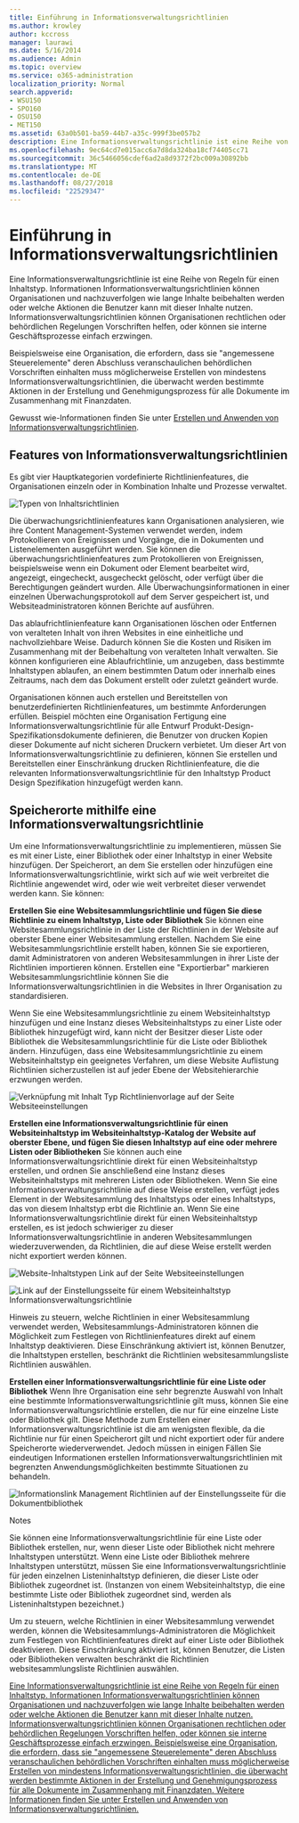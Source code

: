 ```yaml
---
title: Einführung in Informationsverwaltungsrichtlinien
ms.author: krowley
author: kccross
manager: laurawi
ms.date: 5/16/2014
ms.audience: Admin
ms.topic: overview
ms.service: o365-administration
localization_priority: Normal
search.appverid:
- WSU150
- SPO160
- OSU150
- MET150
ms.assetid: 63a0b501-ba59-44b7-a35c-999f3be057b2
description: Eine Informationsverwaltungsrichtlinie ist eine Reihe von Regeln für einen Inhaltstyp. Informationen Informationsverwaltungsrichtlinien können Organisationen und nachzuverfolgen wie lange Inhalte beibehalten werden oder welche Aktionen die Benutzer kann mit dieser Inhalte nutzen. Informationsverwaltungsrichtlinien können Organisationen rechtlichen oder behördlichen Regelungen Vorschriften helfen, oder können sie interne Geschäftsprozesse einfach erzwingen.
ms.openlocfilehash: 9ec64cd7e015acc6a7d8da324ba18cf74405cc71
ms.sourcegitcommit: 36c5466056cdef6ad2a8d9372f2bc009a30892bb
ms.translationtype: MT
ms.contentlocale: de-DE
ms.lasthandoff: 08/27/2018
ms.locfileid: "22529347"
---
```

# <a name="introduction-to-information-management-policies"></a>Einführung in Informationsverwaltungsrichtlinien

Eine Informationsverwaltungsrichtlinie ist eine Reihe von Regeln für einen Inhaltstyp. Informationen Informationsverwaltungsrichtlinien können Organisationen und nachzuverfolgen wie lange Inhalte beibehalten werden oder welche Aktionen die Benutzer kann mit dieser Inhalte nutzen. Informationsverwaltungsrichtlinien können Organisationen rechtlichen oder behördlichen Regelungen Vorschriften helfen, oder können sie interne Geschäftsprozesse einfach erzwingen. 
  
Beispielsweise eine Organisation, die erfordern, dass sie "angemessene Steuerelemente" deren Abschluss veranschaulichen behördlichen Vorschriften einhalten muss möglicherweise Erstellen von mindestens Informationsverwaltungsrichtlinien, die überwacht werden bestimmte Aktionen in der Erstellung und Genehmigungsprozess für alle Dokumente im Zusammenhang mit Finanzdaten.
  
Gewusst wie-Informationen finden Sie unter [Erstellen und Anwenden von Informationsverwaltungsrichtlinien](create-info-mgmt-policies.md).
  
## <a name="features-of-information-management-policies"></a>Features von Informationsverwaltungsrichtlinien
<a name="__top"> </a>

Es gibt vier Hauptkategorien vordefinierte Richtlinienfeatures, die Organisationen einzeln oder in Kombination Inhalte und Prozesse verwaltet. 
  
![Typen von Inhaltsrichtlinien](media/19fcb8a3-974b-40d3-a13f-b76088d122f8.png)
  
Die überwachungsrichtlinienfeatures kann Organisationen analysieren, wie ihre Content Management-Systemen verwendet werden, indem Protokollieren von Ereignissen und Vorgänge, die in Dokumenten und Listenelementen ausgeführt werden. Sie können die überwachungsrichtlinienfeatures zum Protokollieren von Ereignissen, beispielsweise wenn ein Dokument oder Element bearbeitet wird, angezeigt, eingecheckt, ausgecheckt gelöscht, oder verfügt über die Berechtigungen geändert wurden. Alle Überwachungsinformationen in einer einzelnen Überwachungsprotokoll auf dem Server gespeichert ist, und Websiteadministratoren können Berichte auf ausführen. 
  
Das ablaufrichtlinienfeature kann Organisationen löschen oder Entfernen von veralteten Inhalt von ihren Websites in eine einheitliche und nachvollziehbare Weise. Dadurch können Sie die Kosten und Risiken im Zusammenhang mit der Beibehaltung von veralteten Inhalt verwalten. Sie können konfigurieren eine Ablaufrichtlinie, um anzugeben, dass bestimmte Inhaltstypen ablaufen, an einem bestimmten Datum oder innerhalb eines Zeitraums, nach dem das Dokument erstellt oder zuletzt geändert wurde.
  
Organisationen können auch erstellen und Bereitstellen von benutzerdefinierten Richtlinienfeatures, um bestimmte Anforderungen erfüllen. Beispiel möchten eine Organisation Fertigung eine Informationsverwaltungsrichtlinie für alle Entwurf Produkt-Design-Spezifikationsdokumente definieren, die Benutzer von drucken Kopien dieser Dokumente auf nicht sicheren Druckern verbietet. Um dieser Art von Informationsverwaltungsrichtlinie zu definieren, können Sie erstellen und Bereitstellen einer Einschränkung drucken Richtlinienfeature, die die relevanten Informationsverwaltungsrichtlinie für den Inhaltstyp Product Design Spezifikation hinzugefügt werden kann.
  
## <a name="locations-to-use-an-information-management-policy"></a>Speicherorte mithilfe eine Informationsverwaltungsrichtlinie
<a name="__toc340213528"> </a>

Um eine Informationsverwaltungsrichtlinie zu implementieren, müssen Sie es mit einer Liste, einer Bibliothek oder einer Inhaltstyp in einer Website hinzufügen. Der Speicherort, an dem Sie erstellen oder hinzufügen eine Informationsverwaltungsrichtlinie, wirkt sich auf wie weit verbreitet die Richtlinie angewendet wird, oder wie weit verbreitet dieser verwendet werden kann. Sie können:
  
 **Erstellen Sie eine Websitesammlungsrichtlinie und fügen Sie diese Richtlinie zu einem Inhaltstyp, Liste oder Bibliothek** Sie können eine Websitesammlungsrichtlinie in der Liste der Richtlinien in der Website auf oberster Ebene einer Websitesammlung erstellen. Nachdem Sie eine Websitesammlungsrichtlinie erstellt haben, können Sie sie exportieren, damit Administratoren von anderen Websitesammlungen in ihrer Liste der Richtlinien importieren können. Erstellen eine "Exportierbar" markieren Websitesammlungsrichtlinie können Sie die Informationsverwaltungsrichtlinien in die Websites in Ihrer Organisation zu standardisieren. 
  
Wenn Sie eine Websitesammlungsrichtlinie zu einem Websiteinhaltstyp hinzufügen und eine Instanz dieses Websiteinhaltstyps zu einer Liste oder Bibliothek hinzugefügt wird, kann nicht der Besitzer dieser Liste oder Bibliothek die Websitesammlungsrichtlinie für die Liste oder Bibliothek ändern. Hinzufügen, dass eine Websitesammlungsrichtlinie zu einem Websiteinhaltstyp ein geeignetes Verfahren, um diese Website Auflistung Richtlinien sicherzustellen ist auf jeder Ebene der Websitehierarchie erzwungen werden.
  
![Verknüpfung mit Inhalt Typ Richtlinienvorlage auf der Seite Websiteeinstellungen](media/26d3466a-23ec-443f-88f0-2aaff38e992b.png)
  
 **Erstellen eine Informationsverwaltungsrichtlinie für einen Websiteinhaltstyp im Websiteinhaltstyp-Katalog der Website auf oberster Ebene, und fügen Sie diesen Inhaltstyp auf eine oder mehrere Listen oder Bibliotheken** Sie können auch eine Informationsverwaltungsrichtlinie direkt für einen Websiteinhaltstyp erstellen, und ordnen Sie anschließend eine Instanz dieses Websiteinhaltstyps mit mehreren Listen oder Bibliotheken. Wenn Sie eine Informationsverwaltungsrichtlinie auf diese Weise erstellen, verfügt jedes Element in der Websitesammlung des Inhaltstyps oder eines Inhaltstyps, das von diesem Inhaltstyp erbt die Richtlinie an. Wenn Sie eine Informationsverwaltungsrichtlinie direkt für einen Websiteinhaltstyp erstellen, es ist jedoch schwieriger zu dieser Informationsverwaltungsrichtlinie in anderen Websitesammlungen wiederzuverwenden, da Richtlinien, die auf diese Weise erstellt werden nicht exportiert werden können. 
  
![Website-Inhaltstypen Link auf der Seite Websiteeinstellungen](media/6f6fa51f-15d7-4782-b06f-a7b36e874cd3.png)
  
![Link auf der Einstellungsseite für einem Websiteinhaltstyp Informationsverwaltungsrichtlinie](media/15d83a34-6c8f-4b6e-b6ee-e9b0a70cbb4b.png)
  
Hinweis zu steuern, welche Richtlinien in einer Websitesammlung verwendet werden, Websitesammlungs-Administratoren können die Möglichkeit zum Festlegen von Richtlinienfeatures direkt auf einem Inhaltstyp deaktivieren. Diese Einschränkung aktiviert ist, können Benutzer, die Inhaltstypen erstellen, beschränkt die Richtlinien websitesammlungsliste Richtlinien auswählen.
  
 **Erstellen einer Informationsverwaltungsrichtlinie für eine Liste oder Bibliothek** Wenn Ihre Organisation eine sehr begrenzte Auswahl von Inhalt eine bestimmte Informationsverwaltungsrichtlinie gilt muss, können Sie eine Informationsverwaltungsrichtlinie erstellen, die nur für eine einzelne Liste oder Bibliothek gilt. Diese Methode zum Erstellen einer Informationsverwaltungsrichtlinie ist die am wenigsten flexible, da die Richtlinie nur für einen Speicherort gilt und nicht exportiert oder für andere Speicherorte wiederverwendet. Jedoch müssen in einigen Fällen Sie eindeutigen Informationen erstellen Informationsverwaltungsrichtlinien mit begrenzten Anwendungsmöglichkeiten bestimmte Situationen zu behandeln. 
  
![Informationslink Management Richtlinien auf der Einstellungsseite für die Dokumentbibliothek](media/9fa6d366-6aab-49e1-a05c-898ac6f536e6.png)
  
Notes 
  
Sie können eine Informationsverwaltungsrichtlinie für eine Liste oder Bibliothek erstellen, nur, wenn dieser Liste oder Bibliothek nicht mehrere Inhaltstypen unterstützt. Wenn eine Liste oder Bibliothek mehrere Inhaltstypen unterstützt, müssen Sie eine Informationsverwaltungsrichtlinie für jeden einzelnen Listeninhaltstyp definieren, die dieser Liste oder Bibliothek zugeordnet ist. (Instanzen von einem Websiteinhaltstyp, die eine bestimmte Liste oder Bibliothek zugeordnet sind, werden als Listeninhaltstypen bezeichnet.)
  
Um zu steuern, welche Richtlinien in einer Websitesammlung verwendet werden, können die Websitesammlungs-Administratoren die Möglichkeit zum Festlegen von Richtlinienfeatures direkt auf einer Liste oder Bibliothek deaktivieren. Diese Einschränkung aktiviert ist, können Benutzer, die Listen oder Bibliotheken verwalten beschränkt die Richtlinien websitesammlungsliste Richtlinien auswählen.
  
[Eine Informationsverwaltungsrichtlinie ist eine Reihe von Regeln für einen Inhaltstyp. Informationen Informationsverwaltungsrichtlinien können Organisationen und nachzuverfolgen wie lange Inhalte beibehalten werden oder welche Aktionen die Benutzer kann mit dieser Inhalte nutzen. Informationsverwaltungsrichtlinien können Organisationen rechtlichen oder behördlichen Regelungen Vorschriften helfen, oder können sie interne Geschäftsprozesse einfach erzwingen. Beispielsweise eine Organisation, die erfordern, dass sie "angemessene Steuerelemente" deren Abschluss veranschaulichen behördlichen Vorschriften einhalten muss möglicherweise Erstellen von mindestens Informationsverwaltungsrichtlinien, die überwacht werden bestimmte Aktionen in der Erstellung und Genehmigungsprozess für alle Dokumente im Zusammenhang mit Finanzdaten. Weitere Informationen finden Sie unter Erstellen und Anwenden von Informationsverwaltungsrichtlinien.](intro-to-info-mgmt-policies.md#__top)
  

